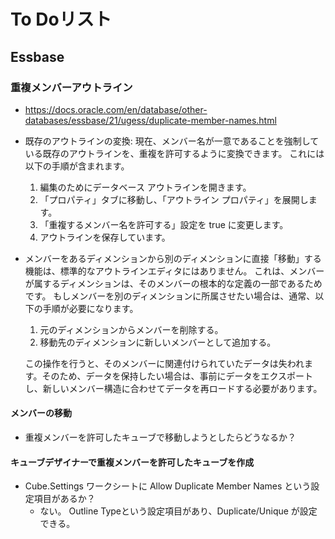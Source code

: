 # To Doリスト
## Essbase
### 重複メンバーアウトライン
* https://docs.oracle.com/en/database/other-databases/essbase/21/ugess/duplicate-member-names.html
* 既存のアウトラインの変換: 現在、メンバー名が一意であることを強制している既存のアウトラインを、重複を許可するように変換できます。 これには以下の手順が含まれます。
    1. 編集のためにデータベース アウトラインを開きます。
    1. 「プロパティ」タブに移動し、「アウトライン プロパティ」を展開します。
    1. 「重複するメンバー名を許可する」設定を true に変更します。
    1. アウトラインを保存しています。

* メンバーをあるディメンションから別のディメンションに直接「移動」する機能は、標準的なアウトラインエディタにはありません。 これは、メンバーが属するディメンションは、そのメンバーの根本的な定義の一部であるためです。
もしメンバーを別のディメンションに所属させたい場合は、通常、以下の手順が必要になります。

    1. 元のディメンションからメンバーを削除する。
    2. 移動先のディメンションに新しいメンバーとして追加する。

    この操作を行うと、そのメンバーに関連付けられていたデータは失われます。そのため、データを保持したい場合は、事前にデータをエクスポートし、新しいメンバー構造に合わせてデータを再ロードする必要があります。

#### メンバーの移動
* 重複メンバーを許可したキューブで移動しようとしたらどうなるか？

#### キューブデザイナーで重複メンバーを許可したキューブを作成
* Cube.Settings ワークシートに Allow Duplicate Member Names という設定項目があるか？
    * ない。
      Outline Typeという設定項目があり、Duplicate/Unique が設定できる。
